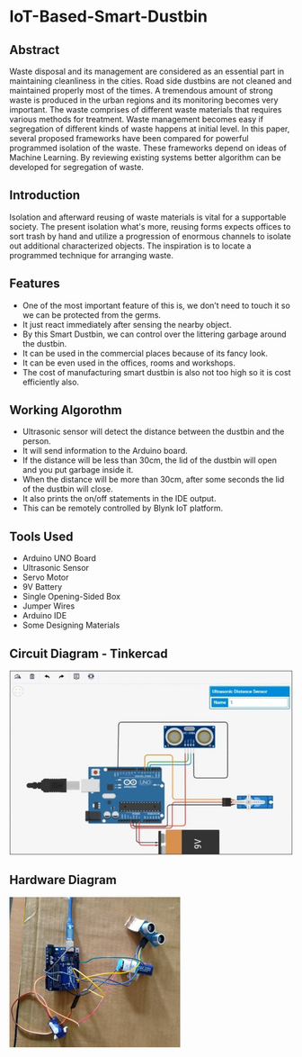 # IoT-Based-Smart-Dustbin

## Abstract
Waste disposal and its management are considered as an essential part in maintaining cleanliness in the cities. Road side dustbins are not cleaned and maintained properly most of the times. A tremendous amount of strong waste is produced in the urban regions and its monitoring becomes very important. The waste comprises of different waste materials that requires various methods for treatment. Waste management becomes easy if segregation of different kinds of waste happens at initial level. In this paper, several proposed frameworks have been compared for powerful programmed isolation of the waste. These frameworks depend on ideas of Machine Learning. By reviewing existing systems better algorithm can be developed for segregation of waste.


## Introduction
Isolation and afterward reusing of waste materials is vital for a supportable society. The present isolation what's more, reusing forms expects offices to sort trash by hand and utilize a progression of enormous channels to isolate out additional characterized objects. The inspiration is to locate a programmed technique for arranging waste.


## Features
- One of the most important feature of this is, we don’t need to touch it so we can be protected from the germs.
- It just react immediately after sensing the nearby object.
- By this Smart Dustbin, we can control over the littering garbage around the dustbin.
- It can be used in the commercial places because of its fancy look.
- It can be even used in the offices, rooms and workshops.
- The cost of manufacturing smart dustbin is also not too high so it is cost efficiently also.


## Working Algorothm
- Ultrasonic sensor will detect the distance between the dustbin and the person.
- It will send information to the Arduino board.
- If the distance will be less than 30cm,  the lid of the dustbin will open and you put garbage inside it.
- When the distance will be more than 30cm,  after some seconds the lid of the dustbin will close.
- It also prints the on/off statements in the IDE output.
- This can be remotely controlled by Blynk IoT platform.


## Tools Used
- Arduino UNO Board
- Ultrasonic Sensor
- Servo Motor
- 9V Battery
- Single Opening-Sided Box
- Jumper Wires
- Arduino IDE
- Some Designing Materials


## Circuit Diagram - Tinkercad
![Circuit](https://github.com/amritrv2604/IoT-Based-Smart-Dustbin/blob/main/assets/Picture1.jpg?raw=true)


## Hardware Diagram
![Hardware](https://github.com/amritrv2604/IoT-Based-Smart-Dustbin/blob/main/assets/Picture2.jpg?raw=true)
